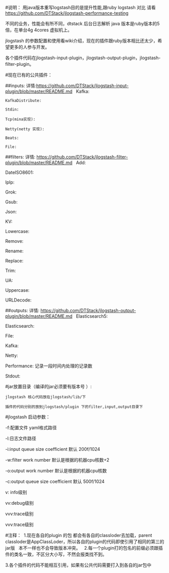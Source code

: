 #说明：
   用java版本重写logstash目的是提升性能,跟ruby logstash 对比 请看 https://github.com/DTStack/jlogstash-performance-testing

   不同的业务，性能会有所不同，dtstack 后台日志解析 java 版本是ruby版本的5倍，在单台4g 4cores 虚拟机上。

   jlogstash 的参数配置和使用看wiki介绍，现在的插件跟ruby版本相比还太少，希望更多的人参与开发。

   各个插件代码在jlogstash-input-plugin，jlogstash-output-plugin，jlogstash-filter-plugin。



#现在已有的公共插件：

##inputs: 详情:https://github.com/DTStack/jlogstash-input-plugin/blob/master/README.md
    Kafka: 
    
    KafkaDistribute:
 
    Stdin: 

    Tcp(mina实现): 

    Netty(netty 实现): 

    Beats:
    
    File:

##filters: 详情: https://github.com/DTStack/jlogstash-filter-plugin/blob/master/README.md
   Add:

   DateISO8601:
 
   IpIp: 

   Grok: 

   Gsub:
 
   Json: 

   KV: 

   Lowercase:
 
   Remove:
 
   Rename:
 
   Replace: 

   Trim:
 
   UA:
 
   Uppercase:
 
   URLDecode:


##outputs: 详情: https://github.com/DTStack/jlogstash-output-plugin/blob/master/README.md
   Elasticsearch5:

   Elasticsearch:
 
   File: 

   Kafka: 

   Netty:

   Performance: 
     记录一段时间内处理的记录数

   Stdout:

#jar放置目录（编译的jar必须要有版本号 ）:
  
    jlogstash 核心代码放在jlogstash/lib/下

    插件的代码分别的放到jlogstash/plugin 下的filter,input,output目录下

#jlogstash 启动参数：

  -f:配置文件 yaml格式路径

  -l:日志文件路径

  -i:input queue size coefficient 默认 200f/1024

  -w:filter work number 默认是根据的机器cpu核数+2

  -o:output work number 默认是根据的机器cpu核数

  -c:output queue size coefficient 默认 500f/1024

  v: info级别

  vv:debug级别

  vvv:trace级别

  vvv:trace级别

#注释：
  1.现在各自的plugin 的包 都会有各自的classloder去加载，parent classloder是AppClassLoder，所以各自的plugin的代码即使引用了相同的第三的jar版   本不一样也不会导致版本冲突。
  
  2.每一个plugin打的包名的前缀必须跟插件的类名一致，不区分大小写，不然会报类找不到。
  
  3.各个插件的代码不能相互引用，如果有公共代码需要打入到各自的jar包中
